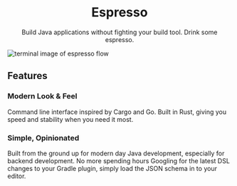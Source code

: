 <h1 align="center">Espresso</h1>
<p align="center">Build Java applications without fighting your build tool. Drink some espresso. </p>
<img align="center" src="https://github.com/hlafaille/espresso/blob/main/imgs/base.png?raw=true" alt="terminal image of espresso flow"></img>

<h2>Features</h2>
<h3>Modern Look & Feel</h3>
Command line interface inspired by Cargo and Go. Built in Rust, giving you speed and stability when you need it most.

<h3>Simple, Opinionated</h3>
Built from the ground up for modern day Java development, especially for backend development. No more spending
hours Googling for the latest DSL changes to your Gradle plugin, simply load the JSON schema in to your editor.